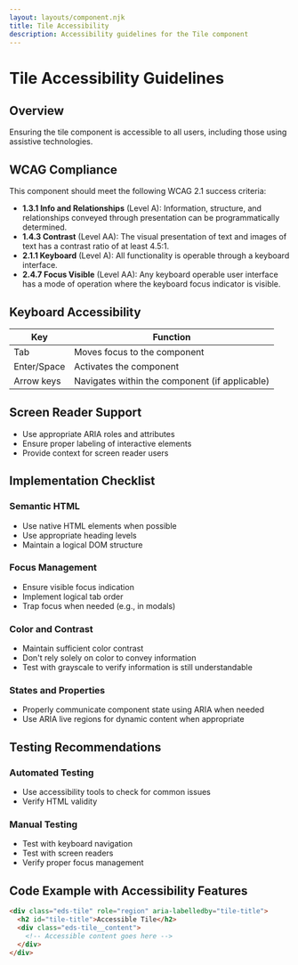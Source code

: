 ```yaml
---
layout: layouts/component.njk
title: Tile Accessibility
description: Accessibility guidelines for the Tile component
---
```


# Tile Accessibility Guidelines

## Overview

Ensuring the tile component is accessible to all users, including those using assistive technologies.

## WCAG Compliance

This component should meet the following WCAG 2.1 success criteria:

- **1.3.1 Info and Relationships** (Level A): Information, structure, and relationships conveyed through presentation can be programmatically determined.
- **1.4.3 Contrast** (Level AA): The visual presentation of text and images of text has a contrast ratio of at least 4.5:1.
- **2.1.1 Keyboard** (Level A): All functionality is operable through a keyboard interface.
- **2.4.7 Focus Visible** (Level AA): Any keyboard operable user interface has a mode of operation where the keyboard focus indicator is visible.

## Keyboard Accessibility

| Key | Function |
| --- | --- |
| Tab | Moves focus to the component |
| Enter/Space | Activates the component |
| Arrow keys | Navigates within the component (if applicable) |

## Screen Reader Support

- Use appropriate ARIA roles and attributes
- Ensure proper labeling of interactive elements
- Provide context for screen reader users

## Implementation Checklist

### Semantic HTML
- Use native HTML elements when possible
- Use appropriate heading levels
- Maintain a logical DOM structure

### Focus Management
- Ensure visible focus indication
- Implement logical tab order
- Trap focus when needed (e.g., in modals)

### Color and Contrast
- Maintain sufficient color contrast
- Don't rely solely on color to convey information
- Test with grayscale to verify information is still understandable

### States and Properties
- Properly communicate component state using ARIA when needed
- Use ARIA live regions for dynamic content when appropriate

## Testing Recommendations

### Automated Testing
- Use accessibility tools to check for common issues
- Verify HTML validity

### Manual Testing
- Test with keyboard navigation
- Test with screen readers
- Verify proper focus management

## Code Example with Accessibility Features

```html
<div class="eds-tile" role="region" aria-labelledby="tile-title">
  <h2 id="tile-title">Accessible Tile</h2>
  <div class="eds-tile__content">
    <!-- Accessible content goes here -->
  </div>
</div>
```
